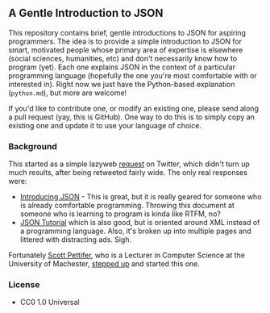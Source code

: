 ## A Gentle Introduction to JSON

This repository contains brief, gentle introductions to JSON for aspiring 
programmers. The idea is to provide a simple introduction to JSON for smart,
motivated people whose primary area of expertise is elsewhere (social sciences,
humanities, etc) and don't necessarily know how to program (yet). Each
one explains JSON in the context of a particular programming language
(hopefully the one you're most comfortable with or interested in). Right
now we just have the Python-based explanation (`python.md`), but more
are welcome!

If you'd like to contribute one, or modify an existing one, please send along
a pull request (yay, this is GitHub). One way to do this is to simply copy 
an existing one and update it to use your language of choice.

### Background

This started as a simple lazyweb 
[request](https://twitter.com/edsu/status/619520456383709184) on Twitter, which
didn't turn up much results, after being retweeted fairly wide. The only real
responses were:

* [Introducing JSON](http://www.json.org/) - This is great, but it is really 
geared for someone who is already comfortable programming. Throwing this
document at someone who is learning to program is kinda like RTFM, no?
* [JSON Tutorial](http://www.w3schools.com/json/) which is also good, but is 
oriented around XML instead of a programming language. Also, it's broken up 
into multiple pages and littered with distracting ads. Sigh.

Fortunately [Scott Pettifer](https://twitter.com/srp), who is a Lecturer in Computer Science at the University of Machester, [stepped up](https://twitter.com/srp/status/619523126519574528) and started this one.

### License 

* CC0 1.0 Universal

